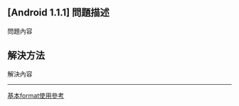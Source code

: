 [Android 1.1.1] 問題描述
-------------------

問題內容

解決方法
---------------------

解決內容

-------
[基本format使用參考](https://help.github.com/articles/basic-writing-and-formatting-syntax/)
